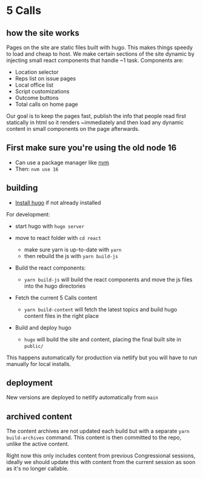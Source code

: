 # 5 Calls

## how the site works

Pages on the site are static files built with hugo. This makes things speedy to load and cheap to host.
We make certain sections of the site dynamic by injecting small react components that handle ~1 task. Components are:
- Location selector
- Reps list on issue pages
- Local office list
- Script customizations
- Outcome buttons
- Total calls on home page

Our goal is to keep the pages fast, publish the info that people read first statically in html so it renders ~immediately and then load any dynamic content in small components on the page afterwards.


## First make sure you're using the old node 16
- Can use a package manager like [nvm](https://github.com/nvm-sh/nvm)
- Then: `nvm use 16`


## building

- [Install hugo](https://gohugo.io/installation/) if not already installed
 
For development:
- start hugo with `hugo server`
- move to react folder with `cd react`
  - make sure yarn is up-to-date with `yarn`
  - then rebuild the js with `yarn build-js`

- Build the react components:
  - `yarn build-js` will build the react components and move the js files into the hugo directories
- Fetch the current 5 Calls content
  - `yarn build-content` will fetch the latest topics and build hugo content files in the right place
- Build and deploy hugo
  - `hugo` will build the site and content, placing the final built site in `public/`

This happens automatically for production via netlify but you will have to run manually for local installs.

## deployment

New versions are deployed to netlify automatically from `main`

## archived content

The content archives are not updated each build but with a separate `yarn build-archives` command. This content is then committed to the repo, unlike the active content.

Right now this only includes content from previous Congressional sessions, ideally we should update this with content from the current session as soon as it's no longer callable.
